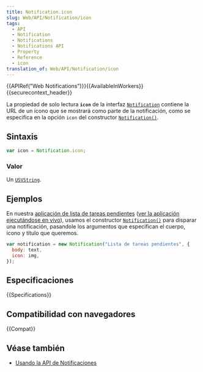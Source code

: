 ```yaml
---
title: Notification.icon
slug: Web/API/Notification/icon
tags:
  - API
  - Notification
  - Notifications
  - Notifications API
  - Property
  - Reference
  - icon
translation_of: Web/API/Notification/icon
---
```


{{APIRef("Web Notifications")}}{{AvailableInWorkers}}{{securecontext_header}}

La propiedad de solo lectura **`icon`** de la interfaz
[`Notification`](/es/docs/Web/API/Notification) contiene la URL de un ícono que
se mostrará como parte de la notificación, como se especifica en la opción
`icon` del constructor
[`Notification()`](/es/docs/Web/API/Notification/Notification).

## Sintaxis

```js
var icon = Notification.icon;
```

### Valor

Un [`USVString`](/es/docs/Web/API/USVString).

## Ejemplos

En nuestra
[aplicación de lista de tareas pendientes](https://github.com/mdn/to-do-notifications/tree/gh-pages)
([ver la aplicación ejecutándose en vivo](https://mdn.github.io/to-do-notifications/)),
usamos el constructor
[`Notification()`](/es/docs/Web/API/Notification/Notification) para disparar una
notificación, pasandole los argumentos que especifican el cuerpo, ícono y
título que queremos.

```js
var notification = new Notification("Lista de tareas pendientes", {
  body: text,
  icon: img,
});
```

## Especificaciones

{{Specifications}}

## Compatibilidad con navegadores

{{Compat}}

## Véase también

- [Usando la API de Notificaciones](/es/docs/Web/API/Notifications_API/Using_the_Notifications_API)

